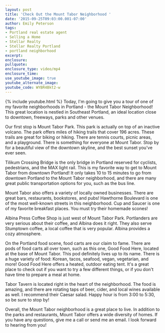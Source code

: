 ```yaml
---
layout: post
title: 'Check Out the Mount Tabor Neighborhood '
date: '2015-09-25T09:03:00.001-07:00'
author: Emily Peterson
tags:
- Portland real estate agent
- Selling a Home
- Stellar Realty
- Stellar Realty Portland
- portland neighborhood
excerpt:
enclosure:
pullquote:
enclosure_type: video/mp4
enclosure_time:
use_youtube_image: true
youtube_alternate_image:
youtube_code: WYBR4Bkt2-w
---
```

{% include youtube.html %}
Today, I'm going to give you a tour of one of my favorite neighborhoods in Portland - the Mount Tabor Neighborhood! This great location is nestled in Southeast Portland, an ideal location close to downtown, freeways, parks and other venues.

Our first stop is Mount Tabor Park. This park is actually on top of an inactive volcano. The park offers miles of hiking trails that cover 196 acres. These trails are great for biking or hiking. There are tennis courts, picnic areas, and a playground. There is something for everyone at Mount Tabor. Stop by for a beautiful view of the downtown skyline, and the best sunset you've ever seen.

Tilikum Crossing Bridge is the only bridge in Portland reserved for cyclists, pedestrians, and the MAX light rail. This is my favorite way to get to Mount Tabor from downtown Portland! It only takes 10 to 15 minutes to go from downtown Portland to the Mount Tabor neighborhood, and there are many great public transportation options for you, such as the bus line.

Mount Tabor also offers a variety of locally owned businesses. There are great bars, restaurants, bookstores, and pubs! Hawthorne Boulevard is one of the most well-known streets in this neighborhood. Cup and Saucer  is one of my favorite breakfast places. You must try their homemade scones!

Albina Press Coffee Shop is just west of Mount Tabor Park. Portlanders are very serious about their coffee, and Albina does it right. They also serve Stumptown coffee, a local coffee that is very popular. Albina provides a cozy atmosphere.

On the Portland food scene, food carts are our claim to fame. There are pods of food carts all over town, such as this one, Good Food Here, located at the base of Mount Tabor. This pod definitely lives up to its name. There is a huge variety of food: Korean, tacos, seafood, vegan, vegetarian, and more! Good Food Here offers a heated, outdoor eating tent. It's a great place to check out if you want to try a few different things, or if you don't have time to prepare a meal at home.

Tabor Tavern is located right in the heart of the neighborhood. The food is amazing, and there are rotating taps of beer, cider, and local wines available as well. I recommend their Caesar salad. Happy hour is from 3:00 to 5:30, so be sure to stop by!

Overall, the Mount Tabor neighborhood is a great place to live. In addition to the parks and restaurants, Mount Tabor offers a wide diversity of homes. If you have any questions, give me a call or send me an email. I look forward to hearing from you!
